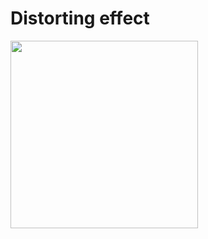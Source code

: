 # Distorting effect

<!-- [![Alt](https://media.giphy.com/media/5fkpOxtcSAt1qV12BW/giphy.gif)](https://npkeerthi.github.io/Distorting-effect/) -->
<!-- [![Alt](https://media.giphy.com/media/GGgf6fMFVH2C77AJlS/giphy.gif)](https://npkeerthi.github.io/Distorting-effect/) -->

[<img src="https://media.giphy.com/media/GGgf6fMFVH2C77AJlS/giphy.gif" width="300">](https://npkeerthi.github.io/Distorting-effect)
